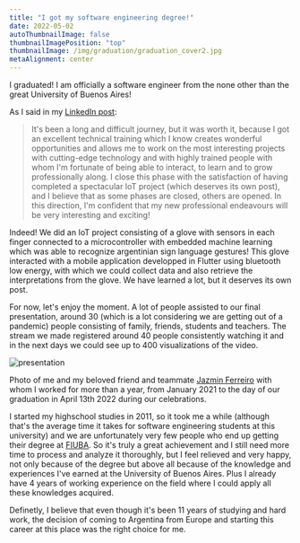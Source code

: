 ```yaml
---
title: "I got my software engineering degree!"
date: 2022-05-02
autoThumbnailImage: false
thumbnailImagePosition: "top"
thumbnailImage: /img/graduation/graduation_cover2.jpg
metaAlignment: center
---
```


I graduated! I am officially a software engineer from the none other than the great University of Buenos Aires!

<!--more-->

As I said in my [LinkedIn post](https://www.linkedin.com/feed/update/urn:li:activity:6921587097699004416/):

> It's been a long and difficult journey, but it was worth it, because I got an excellent technical training which I know creates wonderful opportunities and allows me to work on the most interesting projects with cutting-edge technology and with highly trained people with whom I'm fortunate of being able to interact, to learn and to grow professionally along.
I close this phase with the satisfaction of having completed a spectacular IoT project (which deserves its own post), and I believe that as some phases are closed, others are opened. In this direction, I'm confident that my new professional endeavours will be very interesting and exciting!

Indeed! We did an IoT project consisting of a glove with sensors in each finger connected to a microcontroller with embedded machine learning which was able to recognize argentinian sign language gestures! This glove interacted with a mobile application developped in Flutter using bluetooth low energy, with which we could collect data and also retrieve the interpretations from the glove. We have learned a lot, but it deserves its own post.

For now, let's enjoy the moment. A lot of people assisted to our final presentation, around 30 (which is a lot considering we are getting out of a pandemic) people consisting of family, friends, students and teachers. The stream we made registered around 40 people consistently watching it and in the next days we could see up to 400 visualizations of the video. 

![presentation](/img/graduation/graduation_celebration.jpg)

Photo of me and my beloved friend and teammate [Jazmin Ferreiro](https://www.linkedin.com/search/results/all/?keywords=jazm%C3%ADn%20ferreiro&origin=RICH_QUERY_TYPEAHEAD_HISTORY&position=0&searchId=872b6334-b890-4bb6-94d4-13944d933512&sid=T7L) with whom I worked for more than a year, from January 2021 to the day of our graduation in April 13th 2022 during our celebrations. 

I started my highschool studies in 2011, so it took me a while (although that's the average time it takes for software engineering students at this university) and we are unfortunately very few people who end up getting their degree at [FIUBA](https://fi.uba.ar). So it's truly a great achievement and I still need more time to process and analyze it thoroughly, but I feel relieved and very happy, not only because of the degree but above all because of the knowledge and experiences I've earned at the University of Buenos Aires. Plus I already have 4 years of working experience on the field where I could apply all these knowledges acquired.

Definetly, I believe that even though it's been 11 years of studying and hard work, the decision of coming to Argentina from Europe and starting this career at this place was the right choice for me.